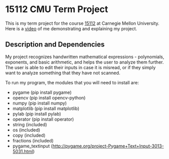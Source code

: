 # 15112 CMU Term Project

This is my term project for the course [15112](http://www.kosbie.net/cmu/spring-17/15-112/index.html) at
Carnegie Mellon University.
Here is a [video](https://www.youtube.com/watch?v=zJlUzMCfKuQ) of me demonstrating and explaining my project.


## Description and Dependencies

My project recognizes handwritten mathematical expressions - polynomials, exponents, and basic arithmetic, and helps the user to analyze them further. The user is able to edit their inputs in case it is misread, or if they simply want to analyze something that they have not scanned.

To run my program, the modules that you will need to install are:

- pygame (pip install pygame)
- opencv (pip install opencv-python)
- numpy (pip install numpy)
- matplotlib (pip install matplotlib)
- pylab (pip install pylab)
- operator (pip install operator)
- string (included)
- os (included)
- copy (included)
- fractions (included)
- pygame_textinput (http://pygame.org/project-Pygame+Text+Input-3013-5031.html)
